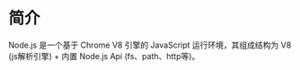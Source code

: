 # 简介

Node.js 是一个基于 Chrome V8 引擎的 JavaScript 运行环境，其组成结构为 V8 (js解析引擎) + 内置 Node.js Api (fs、path、http等)。